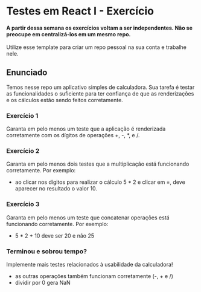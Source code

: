 # Testes em React I - Exercício

<strong>A partir dessa semana os exercícios voltam a ser independentes. Não se preocupe em centralizá-los em um mesmo repo.</strong>
<br><br>
Utilize esse template para criar um repo pessoal na sua conta e trabalhe nele.

## Enunciado

Temos nesse repo um aplicativo simples de calculadora. Sua tarefa é testar as funcionalidades o suficiente para ter confiança de que as renderizações e os cálculos estão sendo feitos corretamente.

### Exercício 1

Garanta em pelo menos um teste que a aplicação é renderizada corretamente com os dígitos de operações +, -, *, e /.

### Exercício 2

Garanta em pelo menos dois testes que a multiplicação está funcionando corretamente. Por exemplo:
- ao clicar nos dígitos para realizar o cálculo 5 * 2 e clicar em =, deve aparecer no resultado o valor 10.

### Exercício 3

Garanta em pelo menos um teste que concatenar operações está funcionando corretamente. Por exemplo:
- 5 * 2 + 10 deve ser 20 e não 25

### Terminou e sobrou tempo?

Implemente mais testes relacionados à usabilidade da calculadora!
- as outras operações também funcionam corretamente (-, + e /)
- dividir por 0 gera NaN
